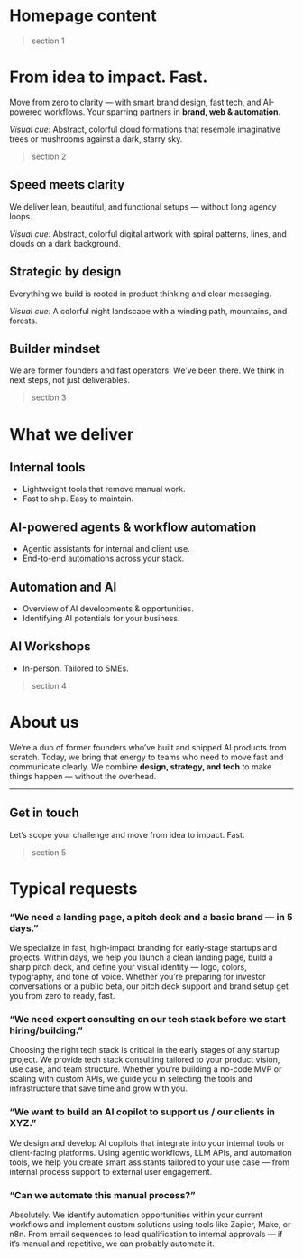 # Homepage content

> section 1
# From idea to impact. Fast.

Move from zero to clarity — with smart brand design, fast tech, and AI-powered workflows.
Your sparring partners in **brand, web & automation**.

*Visual cue:* Abstract, colorful cloud formations that resemble imaginative trees or mushrooms against a dark, starry sky.

> section 2

## Speed meets clarity

We deliver lean, beautiful, and functional setups — without long agency loops.

*Visual cue:* Abstract, colorful digital artwork with spiral patterns, lines, and clouds on a dark background.

## Strategic by design

Everything we build is rooted in product thinking and clear messaging.

*Visual cue:* A colorful night landscape with a winding path, mountains, and forests.

## Builder mindset

We are former founders and fast operators.
We’ve been there. We think in next steps, not just deliverables.

> section 3

# What we deliver

## Internal tools

* Lightweight tools that remove manual work.
* Fast to ship. Easy to maintain.

## AI-powered agents & workflow automation

* Agentic assistants for internal and client use.
* End-to-end automations across your stack.

## Automation and AI

* Overview of AI developments & opportunities.
* Identifying AI potentials for your business.

## AI Workshops

* In-person. Tailored to SMEs.

> section 4

# About us

We’re a duo of former founders who’ve built and shipped AI products from scratch.
Today, we bring that energy to teams who need to move fast and communicate clearly.
We combine **design, strategy, and tech** to make things happen — without the overhead.

---

## Get in touch

Let’s scope your challenge and move from idea to impact. Fast.

> section 5

# Typical requests

### “We need a landing page, a pitch deck and a basic brand — in 5 days.”

We specialize in fast, high-impact branding for early-stage startups and projects. Within days, we help you launch a clean landing page, build a sharp pitch deck, and define your visual identity — logo, colors, typography, and tone of voice. Whether you’re preparing for investor conversations or a public beta, our pitch deck support and brand setup get you from zero to ready, fast.

### “We need expert consulting on our tech stack before we start hiring/building.”

Choosing the right tech stack is critical in the early stages of any startup project. We provide tech stack consulting tailored to your product vision, use case, and team structure. Whether you’re building a no-code MVP or scaling with custom APIs, we guide you in selecting the tools and infrastructure that save time and grow with you.

### “We want to build an AI copilot to support us / our clients in XYZ.”

We design and develop AI copilots that integrate into your internal tools or client-facing platforms. Using agentic workflows, LLM APIs, and automation tools, we help you create smart assistants tailored to your use case — from internal process support to external user engagement.

### “Can we automate this manual process?”

Absolutely. We identify automation opportunities within your current workflows and implement custom solutions using tools like Zapier, Make, or n8n. From email sequences to lead qualification to internal approvals — if it’s manual and repetitive, we can probably automate it.
